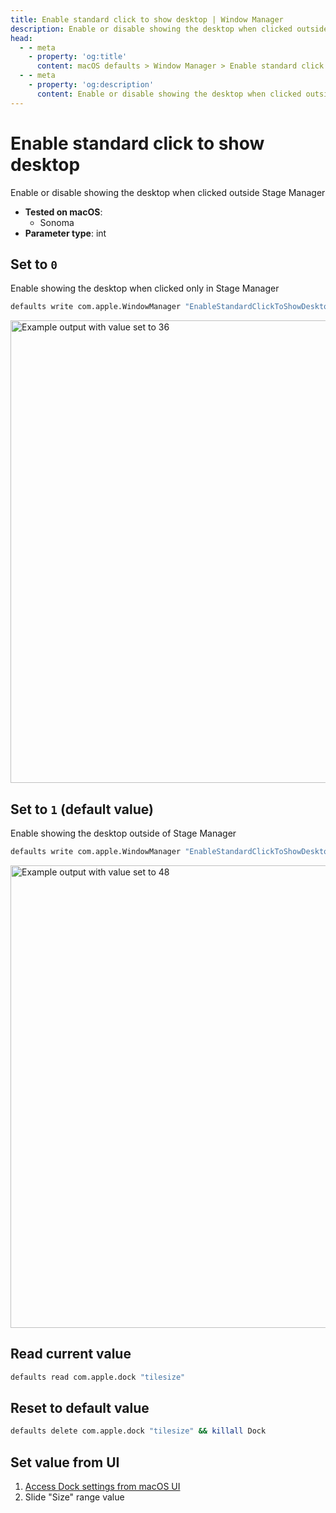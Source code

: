 ```yaml
---
title: Enable standard click to show desktop | Window Manager
description: Enable or disable showing the desktop when clicked outside Stage Manager
head:
  - - meta
    - property: 'og:title'
      content: macOS defaults > Window Manager > Enable standard click to show desktop
  - - meta
    - property: 'og:description'
      content: Enable or disable showing the desktop when clicked outside Stage Manager
---
```


# Enable standard click to show desktop

Enable or disable showing the desktop when clicked outside Stage Manager

<!-- break lists -->

- **Tested on macOS**:
  - Sonoma
- **Parameter type**: int

## Set to `0`

Enable showing the desktop when clicked only in Stage Manager

```bash
defaults write com.apple.WindowManager "EnableStandardClickToShowDesktop" 0
```

<!-- TODO: change image -->
<img
  src="./images/tilesize/36.png"
  alt="Example output with value set to 36"
  width="740" height="463" style="height: auto"
/>

## Set to `1` (default value)

Enable showing the desktop outside of Stage Manager 

```bash
defaults write com.apple.WindowManager "EnableStandardClickToShowDesktop" 1
```

<!-- TODO: change image -->
<img
  src="./images/tilesize/48.png"
  alt="Example output with value set to 48"
  width="740" height="463" style="height: auto"
/>

## Read current value

```bash
defaults read com.apple.dock "tilesize"
```

## Reset to default value

```bash
defaults delete com.apple.dock "tilesize" && killall Dock
```

## Set value from UI

1. <a href="x-apple.systempreferences:com.apple.preference.dock?Dock">Access Dock settings from macOS UI</a>
2. Slide "Size" range value
